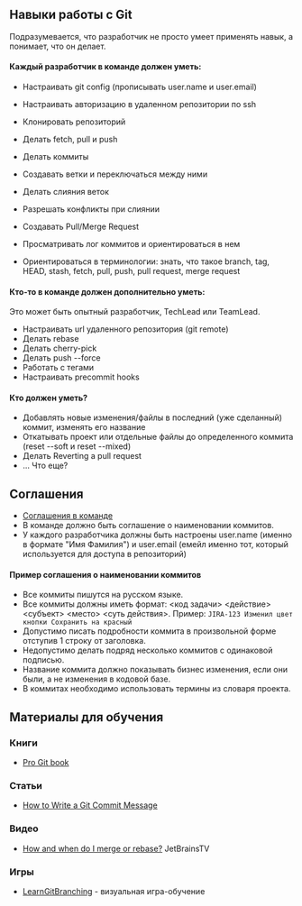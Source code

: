 ## Навыки работы с Git

Подразумевается, что разработчик не просто умеет применять навык, а понимает, что он делает.

#### Каждый разработчик в команде должен уметь:

* Настраивать git config (прописывать user.name и user.email)

* Настраивать авторизацию в удаленном репозитории по ssh
* Клонировать репозиторий
* Делать fetch, pull и push
* Делать коммиты
* Создавать ветки и переключаться между ними
* Делать слияния веток
* Разрешать конфликты при слиянии
* Создавать Pull/Merge Request
* Просматривать лог коммитов и ориентироваться в нем
* Ориентироваться в терминологии: знать, что такое branch, tag, HEAD, stash, fetch, pull, push, pull request, merge request

#### Кто-то в команде должен дополнительно уметь:

Это может быть опытный разработчик, TechLead или TeamLead.

* Настраивать url удаленного репозитория (git remote)
* Делать rebase
* Делать cherry-pick
* Делать push --force
* Работать с тегами
* Настраивать precommit hooks

#### Кто должен уметь?

* Добавлять новые изменения/файлы в последний (уже сделанный) коммит, изменять его название
* Откатывать проект или отдельные файлы до определенного коммита (reset --soft и reset --mixed)
* Делать Reverting a pull request
* ... Что еще?


## Соглашения

* [Соглашения в команде](https://github.com/mutan/devreqs/blob/main/conventions.md)
* В команде должно быть соглашение о наименовании коммитов.
* У каждого разработчика должны быть настроены user.name (именно в формате "Имя Фамилия") и user.email (емейл именно тот, который используется для доступа в репозиторий)

#### Пример соглашения о наименовании коммитов

* Все коммиты пишутся на русском языке.
* Все коммиты должны иметь формат: <код задачи> <действие> <субъект> <место> <суть действия>. Пример: `JIRA-123 Изменил цвет кнопки Сохранить на красный`
* Допустимо писать подробности коммита в произвольной форме отступив 1 строку от заголовка.
* Недопустимо делать подряд несколько коммитов с одинаковой подписью.
* Название коммита должно показывать бизнес изменения, если они были, а не изменения в кодовой базе.
* В коммитах необходимо использовать термины из словаря проекта.

## Материалы для обучения
### Книги
* [Pro Git book](https://git-scm.com/book/en/v2)

### Статьи
* [How to Write a Git Commit Message](https://chris.beams.io/posts/git-commit/)

### Видео
* [How and when do I merge or rebase?](https://www.youtube.com/watch?v=Nftif2ynvdA&t) JetBrainsTV

### Игры
* [LearnGitBranching](https://learngitbranching.js.org) - визуальная игра-обучение
